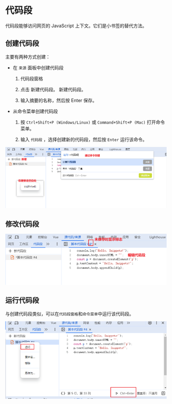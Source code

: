 # 代码段

代码段能够访问网页的 JavaScript 上下文。它们是小书签的替代方法。

## 创建代码段

主要有两种方式创建：

- 在 `来源` 面板中创建代码段

  1. 代码段窗格

  2. 点击 新建代码段。 新建代码段。

  3. 输入摘要的名称，然后按 Enter 保存。

- 从命令菜单创建代码段

  1. 按 `Ctrl+Shift+P (Windows/Linux)` 或 `Command+Shift+P (Mac)` 打开命令菜单。

  2. 输入 `代码段` ，选择创建新的代码段，然后按 `Enter` 运行该命令。

![image](/img/237.jpg)

## 修改代码段

![image](/img/238.jpg)

## 运行代码段

与创建代码段类似，可以在`代码段窗格`和`命令菜单`中运行该代码段。

![image](/img/239.jpg)
